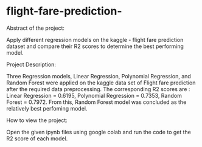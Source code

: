 # flight-fare-prediction-
Abstract of the project: 

Apply different regression models on the kaggle - flight fare prediction dataset and 
compare their R2 scores to determine the best performing model. 

Project Description: 

Three Regression models, Linear Regression, Polynomial Regression, and Random Forest were applied on the kaggle data set of Flight fare prediction after the required data preprocessing. 
The corresponding R2 scores are :
Linear Regression = 0.6195,
Polynomial Regression = 0.7353,
Random Forest = 0.7972. 
From this, Random Forest model was concluded as the relatively best perfoming model. 

How to view the project:

Open the given ipynb files using google colab and run the code to get the R2 score of each model.

